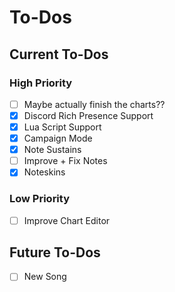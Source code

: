 # To-Dos
## Current To-Dos
### High Priority
* [ ] Maybe actually finish the charts??
* [X] Discord Rich Presence Support
* [X] Lua Script Support
* [X] Campaign Mode
* [X] Note Sustains
* [ ] Improve + Fix Notes
* [X] Noteskins

### Low Priority
* [ ] Improve Chart Editor

## Future To-Dos
* [ ] New Song